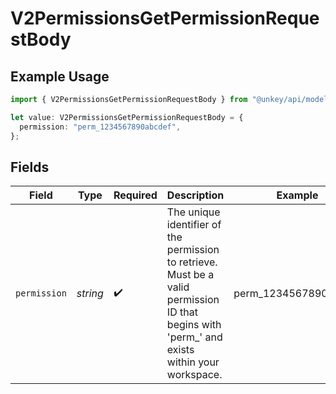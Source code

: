 # V2PermissionsGetPermissionRequestBody

## Example Usage

```typescript
import { V2PermissionsGetPermissionRequestBody } from "@unkey/api/models/components";

let value: V2PermissionsGetPermissionRequestBody = {
  permission: "perm_1234567890abcdef",
};
```

## Fields

| Field                                                                                                                                          | Type                                                                                                                                           | Required                                                                                                                                       | Description                                                                                                                                    | Example                                                                                                                                        |
| ---------------------------------------------------------------------------------------------------------------------------------------------- | ---------------------------------------------------------------------------------------------------------------------------------------------- | ---------------------------------------------------------------------------------------------------------------------------------------------- | ---------------------------------------------------------------------------------------------------------------------------------------------- | ---------------------------------------------------------------------------------------------------------------------------------------------- |
| `permission`                                                                                                                                   | *string*                                                                                                                                       | :heavy_check_mark:                                                                                                                             | The unique identifier of the permission to retrieve. Must be a valid permission ID that begins with 'perm_' and exists within your workspace.<br/> | perm_1234567890abcdef                                                                                                                          |